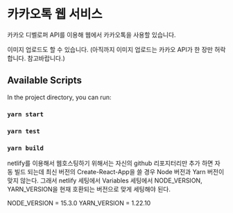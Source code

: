 # 카카오톡 웹 서비스

카카오 디벨로퍼 API를 이용해 웹에서 카카오톡을 사용할 있습니다.

이미지 업로드도 할 수 있습니다.
(아직까지 이미지 업로드는 카카오 API가 한 장만 허락합니다. 참고바랍니다.)

## Available Scripts

In the project directory, you can run:

### `yarn start`

### `yarn test`

### `yarn build`

netlify를 이용해서 웹호스팅하기 위해서는
자신의 github 리포지터리만 추가 하면 자동 빌드 되는데
최신 버전의 Create-React-App을 쓸 경우
Node 버전과 Yarn 버전이 맞지 않는다.
그래서 netlify 세팅에서
Variables 세팅에서
NODE_VERSION, YARN_VERSION을 현재 호환되는 버전으로
맞게 세팅해야 된다.

NODE_VERSION = 15.3.0
YARN_VERSION = 1.22.10



